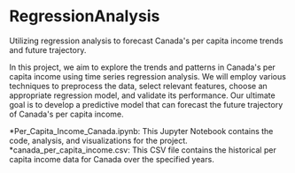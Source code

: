 # RegressionAnalysis
Utilizing regression analysis to forecast Canada's per capita income trends and future trajectory.

In this project, we aim to explore the trends and patterns in Canada's per capita income using time series regression analysis. We will employ various techniques to preprocess the data, select relevant features, choose an appropriate regression model, and validate its performance. Our ultimate goal is to develop a predictive model that can forecast the future trajectory of Canada's per capita income.

*Per_Capita_Income_Canada.ipynb: This Jupyter Notebook contains the code, analysis, and visualizations for the project.
*canada_per_capita_income.csv: This CSV file contains the historical per capita income data for Canada over the specified years.
